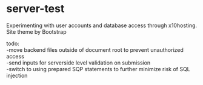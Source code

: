 # server-test  
Experimenting with user accounts and database access through x10hosting.  
Site theme by Bootstrap  
  
todo:  
-move backend files outside of document root to prevent unauthorized access  
-send inputs for serverside level validation on submission  
-switch to using prepared SQP statements to further minimize risk of SQL injection  